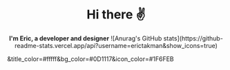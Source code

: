 <div align="center">
  <h1>Hi there ✌️</h1>
</div>

<div align="center">
  <b>I'm Eric, a developer and designer</b>
  ![Anurag's GitHub stats](https://github-readme-stats.vercel.app/api?username=erictakman&show_icons=true)
</div>

&title_color=#fffff&bg_color=#0D1117&icon_color=#1F6FEB
